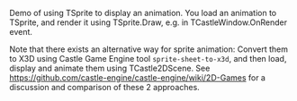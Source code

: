 Demo of using TSprite to display an animation.
You load an animation to TSprite, and render it using TSprite.Draw,
e.g. in TCastleWindow.OnRender event.

Note that there exists an alternative way for sprite animation:
Convert them to X3D using Castle Game Engine tool `sprite-sheet-to-x3d`,
and then load, display and animate them using TCastle2DScene.
See https://github.com/castle-engine/castle-engine/wiki/2D-Games
for a discussion and comparison of these 2 approaches.
